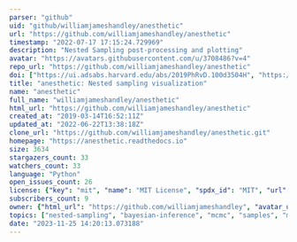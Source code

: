 ```yaml
---
parser: "github"
uid: "github/williamjameshandley/anesthetic"
url: "https://github.com/williamjameshandley/anesthetic"
timestamp: "2022-07-17 17:15:24.729969"
description: "Nested Sampling post-processing and plotting"
avatar: "https://avatars.githubusercontent.com/u/3708486?v=4"
repo_url: "https://github.com/williamjameshandley/anesthetic"
doi: ["https://ui.adsabs.harvard.edu/abs/2019PhRvD.100d3504H", "https://ui.adsabs.harvard.edu/abs/2019JOSS....4.1414H", "https://ui.adsabs.harvard.edu/abs/2019ascl.soft12007H/abstract"]
title: "anesthetic: Nested sampling visualization"
name: "anesthetic"
full_name: "williamjameshandley/anesthetic"
html_url: "https://github.com/williamjameshandley/anesthetic"
created_at: "2019-03-14T16:52:11Z"
updated_at: "2022-06-22T13:38:18Z"
clone_url: "https://github.com/williamjameshandley/anesthetic.git"
homepage: "https://anesthetic.readthedocs.io"
size: 3634
stargazers_count: 33
watchers_count: 33
language: "Python"
open_issues_count: 26
license: {"key": "mit", "name": "MIT License", "spdx_id": "MIT", "url": "https://api.github.com/licenses/mit", "node_id": "MDc6TGljZW5zZTEz"}
subscribers_count: 9
owner: {"html_url": "https://github.com/williamjameshandley", "avatar_url": "https://avatars.githubusercontent.com/u/3708486?v=4", "login": "williamjameshandley", "type": "User"}
topics: ["nested-sampling", "bayesian-inference", "mcmc", "samples", "matplotlib", "pandas", "fastkde", "numpy", "scipy"]
date: "2023-11-25 14:20:13.073188"
---
```

